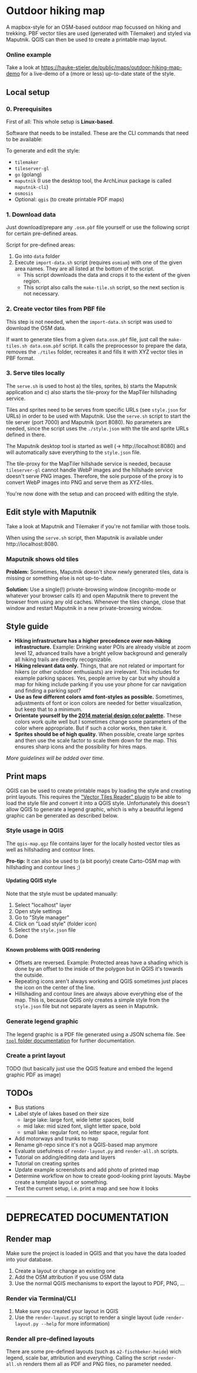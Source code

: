 # Outdoor hiking map

A mapbox-style for an OSM-based outdoor map focussed on hiking and trekking.
PBF vector tiles are used (generated with Tilemaker) and styled via Maputnik.
QGIS can then be used to create a printable map layout.

### Online example

Take a look at https://hauke-stieler.de/public/maps/outdoor-hiking-map-demo for a live-demo of a (more or less) up-to-date state of the style.

## Local setup

### 0. Prerequisites

First of all:
This whole setup is **Linux-based**.

Software that needs to be installed. These are the CLI commands that need to be available:

To generate and edit the style:

* `tilemaker`
* `tileserver-gl`
* `go` (golang)
* `maputnik` (I use the desktop tool, the ArchLinux package is called `maputnik-cli`)
* `osmosis`
* Optional: `qgis` (to create printable PDF maps)

### 1. Download data

Just download/prepare any `.osm.pbf` file yourself or use the following script for certain pre-defined areas.

Script for pre-defined areas:

1. Go into `data` folder
2. Execute `import-data.sh` script (requires `osmium`) with one of the given area names. They are all listed at the bottom of the script.
   * This script downloads the data and crops it to the extent of the given region.
   * This script also calls the `make-tile.sh` script, so the next section is not necessary.

### 2. Create vector tiles from PBF file

This step is not needed, when the `import-data.sh` script was used to download the OSM data.

If want to generate tiles from a given `data.osm.pbf` file, just call the `make-tiles.sh data.osm.pbf` script.
It calls the preprocessor to prepare the data, removes the `./tiles` folder, recreates it and fills it with XYZ vector tiles in PBF format.

### 3. Serve tiles locally

The `serve.sh` is used to host a) the tiles, sprites, b) starts the Maputnik application and c) also starts the tile-proxy for the MapTiler hillshading service.

Tiles and sprites need to be serves from specific URLs (see `style.json` for URLs) in order to be used with Maputnik.
Use the `serve.sh` script to start the tile server (port 7000) and Maputnik (port 8080).
No parameters are needed, since the script uses the `./style.json` with the tile and sprite URLs defined in there.

The Maputnik desktop tool is started as well (→ http://localhost:8080) and will automatically save everything to the `style.json` file.

The tile-proxy for the MapTiler hillshade service is needed, because `tileserver-gl` cannot handle WebP images and the hillshade service doesn't serve PNG images.
Therefore, the sole purpose of the proxy is to convert WebP images into PNG and serve them as XYZ-tiles.

You're now done with the setup and can proceed with editing the style.

## Edit style with Maputnik

Take a look at Maputnik and Tilemaker if you're not familiar with those tools.

When using the `serve.sh` script, then Maputnik is available under http://localhost:8080.

### Maputnik shows old tiles

**Problem:** Sometimes, Maputnik doesn't show newly generated tiles, data is missing or something else is not up-to-date.

**Solution:** Use a single(!) private-browsing window (incognito-mode or whatever your browser calls it) and open Maputnik there to prevent the browser from using any old caches. Whenever the tiles change, close that window and restart Maputnik in a new private-browsing window.

## Style guide

* **Hiking infrastructure has a higher precedence over non-hiking infrastructure.** Example: Drinking water POIs are already visible at zoom level 12, advanced trails have a bright yellow background and generally all hiking trails are directly recognizable.
* **Hiking relevant data only.** Things, that are not related or important for hikers (or other outdoor enthusiasts) are irrelevant. This includes for example parking spaces. Yes, people arrive by car but why should a map for hiking include parking if you use your phone for car navigation and finding a parking spot?
* **Use as few different colors amd font-styles as possible.** Sometimes, adjustments of font or icon colors are needed for better visualization, but keep that to a minimum.
* **Orientate yourself by the [2014 material design color palette](https://material.io/design/color/the-color-system.html#tools-for-picking-colors).** These colors work quite well but I sometimes change some parameters of the color where appropriate. But if such a color works, then take it.
* **Sprites should be of high quality.** When possible, create large sprites and then use the scale factor to scale them down for the map. This ensures sharp icons and the possibility for hires maps.

_More guidelines will be added over time._

## Print maps

QGIS can be used to create printable maps by loading the style and creating print layouts.
This requires the ["Vector Tiles Reader" plugin](https://plugins.qgis.org/plugins/vector_tiles_reader/) to be able to load the style file and convert it into a QGIS style.
Unfortunately this doesn't allow QGIS to generate a legend graphic, which is why a beautiful legend graphic can be generated as described below.

### Style usage in QGIS

The `qgis-map.qgz` file contains layer for the locally hosted vector tiles as well as hillshading and contour lines.

**Pro-tip:** It can also be used to (a bit poorly) create Carto-OSM map with hillshading and contour lines ;)

#### Updating QGIS style

Note that the style must be updated manually:

1. Select "localhost" layer
2. Open style settings
3. Go to "Style manager"
4. Click on "Load style" (folder icon)
5. Select the `style.json` file
6. Done

#### Known problems with QGIS rendering

* Offsets are reversed. Example: Protected areas have a shading which is done by an offset to the inside of the polygon but in QGIS it's towards the outside.
* Repeating icons aren't always working and QGIS sometimes just places the icon on the center of the line.
* Hillshading and contour lines are always above everything else of the map. This is, because QGIS only creates a simple style from the `style.json` file but not separate layers as seen in Maputnik.

### Generate legend graphic

The legend graphic is a PDF file generated using a JSON schema file.
See [`tool` folder documentation](./tool/README.md) for further documentation.

### Create a print layout

TODO (but basically just use the QGIS feature and embed the legend graphic PDF as image)

## TODOs

* Bus stations
* Label style of lakes based on their size
  * large lake: large font, wide letter spaces, bold
  * mid lake: mid sized font, slight letter space, bold
  * small lake: regular font, no letter space, regular font
* Add motorways and trunks to map
* Rename git-repo since it's not a QGIS-based map anymore
* Evaluate usefulness of `render-layout.py` and `render-all.sh` scripts.
* Tutorial on adding/editing data and layers
* Tutorial on creating sprites
* Update example screenshots and add photo of printed map
* Determine workflow on how to create good-looking print layouts. Maybe create a template layout or something.
* Test the current setup, i.e. print a map and see how it looks

---

# DEPRECATED DOCUMENTATION

## Render map

Make sure the project is loaded in QGIS and that you have the data loaded into your database.

1. Create a layout or change an existing one
2. Add the OSM attribution if you use OSM data
3. Use the normal QGIS mechanisms to export the layout to PDF, PNG, ...

### Render via Terminal/CLI

1. Make sure you created your layout in QGIS
2. Use the `render-layout.py` script to render a single layout (ude `render-layout.py --help` for more information)

### Render all pre-defined layouts

There are some pre-defined layouts (such as `a2-fischbeker-heide`) wich legend, scale bar, attribution and everything.
Calling the script `render-all.sh` renders them all as PDF and PNG files, no parameter needed.
